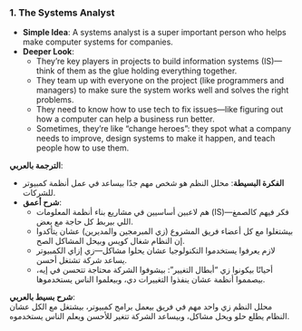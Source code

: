 ### 1. The Systems Analyst

- **Simple Idea**: A systems analyst is a super important person who helps make computer systems for companies.
- **Deeper Look**:
    - They’re key players in projects to build information systems (IS)—think of them as the glue holding everything together.
    - They team up with everyone on the project (like programmers and managers) to make sure the system works well and solves the right problems.
    - They need to know how to use tech to fix issues—like figuring out how a computer can help a business run better.
    - Sometimes, they’re like “change heroes”: they spot what a company needs to improve, design systems to make it happen, and teach people how to use them.

**الترجمة بالعربي**:

- **الفكرة البسيطة**: محلل النظم هو شخص مهم جدًا بيساعد في عمل أنظمة كمبيوتر للشركات.
- **شرح أعمق**:
    - هم لاعبين أساسيين في مشاريع بناء أنظمة المعلومات (IS)—فكر فيهم كالصمغ اللي بيربط كل حاجة مع بعض.
    - بيشتغلوا مع كل أعضاء فريق المشروع (زي المبرمجين والمديرين) عشان يتأكدوا إن النظام شغال كويس وبيحل المشاكل الصح.
    - لازم يعرفوا يستخدموا التكنولوجيا عشان يحلوا مشاكل—زي إزاي الكمبيوتر يساعد شركة تشتغل أحسن.
    - أحيانًا بيكونوا زي “أبطال التغيير”: بيشوفوا الشركة محتاجة تتحسن في إيه، بيصمموا أنظمة عشان ينفذوا التغييرات دي، وبيعلموا الناس يستخدموها.

**شرح بسيط بالعربي**:  
محلل النظم زي واحد مهم في فريق بيعمل برامج كمبيوتر، بيشتغل مع الكل عشان النظام يطلع حلو ويحل مشاكل، وبيساعد الشركة تتغير للأحسن ويعلم الناس يستخدموه.